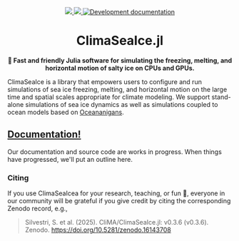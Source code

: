 
<p align="center">
  <a href="https://doi.org/10.5281/zenodo.16143708" >
    <img src="https://zenodo.org/badge/DOI/10.5281/zenodo.16143708.svg?style=flat-square"/>
  </a>
  <a href="https://codecov.io/gh/CliMA/ClimaSeaIce.jl" >
    <img src="https://codecov.io/gh/CliMA/ClimaSeaIce.jl/graph/badge.svg?token=3Smw4jVzZG"/>
  </a>
  <a href="https://clima.github.io/ClimaSeaIceDocumentation/dev">
    <img alt="Development documentation" src="https://img.shields.io/badge/documentation-in%20development-orange">
  </a>
</p>

<!-- Title -->
<h1 align="center">
  ClimaSeaIce.jl
</h1>

<!-- description -->
<p align="center">
  <strong>🧊 Fast and friendly Julia software for simulating the freezing, melting, and horizontal motion of salty ice on CPUs and GPUs.</strong>
</p>


ClimaSeaIce is a library that empowers users to configure and run simulations of sea ice freezing, melting, and horizontal motion on the
large time and spatial scales appropriate for climate modeling.
We support stand-alone simulations of sea ice dynamics as well as simulations coupled to ocean models based on [Oceananigans]().

## [Documentation!](https://clima.github.io/ClimaSeaIceDocumentation/dev/)

Our documentation and source code are works in progress.
When things have progressed, we'll put an outline here.

### Citing

If you use ClimaSeaIcea for your research, teaching, or fun 🤩, everyone in our community will be grateful
if you give credit by citing the corresponding Zenodo record, e.g.,

> Silvestri, S. et al. (2025). CliMA/ClimaSeaIce.jl: v0.3.6 (v0.3.6). Zenodo. https://doi.org/10.5281/zenodo.16143708
